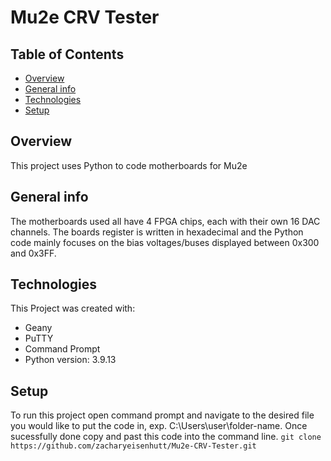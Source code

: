 # Mu2e CRV Tester
## Table of Contents
* [Overview](#overview)
* [General info](#general-info)
* [Technologies](#technologies)
* [Setup](#setup)
## Overview 
This project uses Python to code motherboards for Mu2e 
## General info 
The motherboards used all have 4 FPGA chips, each with their own 16 DAC channels. The boards register is written in hexadecimal and the Python code mainly focuses on the bias voltages/buses displayed between 0x300 and 0x3FF. 
## Technologies 
This Project was created with:
* Geany 
* PuTTY
* Command Prompt 
* Python version: 3.9.13
## Setup 
To run this project open command prompt and navigate to the desired file you would like to put the code in,
exp. C:\Users\user\folder-name. Once sucessfully done copy and past this code into the command line.
`git clone https://github.com/zacharyeisenhutt/Mu2e-CRV-Tester.git`
